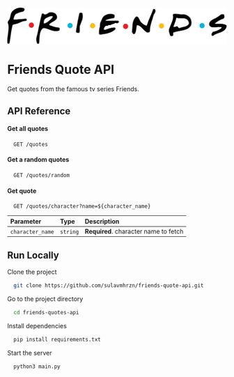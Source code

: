 ![](https://github.com/sulavmhrzn/friends-quote-api/blob/main/static/images/friends.png)

# Friends Quote API

Get quotes from the famous tv series Friends.


## API Reference

#### Get all quotes

```http
  GET /quotes
```

#### Get a random quotes

```http
  GET /quotes/random
```

#### Get quote

```http
  GET /quotes/character?name=${character_name}
```

| Parameter | Type     | Description                       |
| :-------- | :------- | :-------------------------------- |
| `character_name`      | `string` | **Required**. character name to fetch |


## Run Locally

Clone the project

```bash
  git clone https://github.com/sulavmhrzn/friends-quote-api.git
```

Go to the project directory

```bash
  cd friends-quotes-api
```

Install dependencies

```bash
  pip install requirements.txt
```

Start the server

```bash
  python3 main.py
```

  
